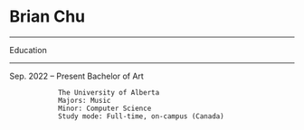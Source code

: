 # Brian Chu

________________________________________
Education
________________________________________

Sep. 2022 – Present	Bachelor of Art

				The University of Alberta
				Majors: Music
				Minor: Computer Science
				Study mode: Full-time, on-campus (Canada)
